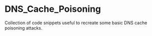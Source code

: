 # DNS_Cache_Poisoning
Collection of code snippets useful to recreate some basic DNS cache poisoning attacks.
